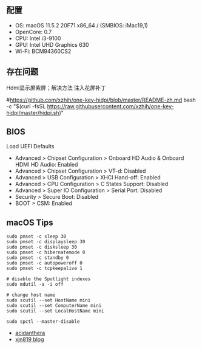 ## 配置
+ OS: macOS 11.5.2 20F71 x86_64 / (SMBIOS: iMac19,1)
+ OpenCore: 0.7
+ CPU: Intel i3-9100
+ GPU: Intel UHD Graphics 630
+ Wi-Fi: BCM94360CS2 

## 存在问题
Hdmi显示屏紫屏；解决方法 注入花屏补丁

  #https://github.com/xzhih/one-key-hidpi/blob/master/README-zh.md
  bash -c "$(curl -fsSL https://raw.githubusercontent.com/xzhih/one-key-hidpi/master/hidpi.sh)"


## BIOS
Load UEFI Defaults

+ Advanced > Chipset Configuration  > Onboard HD Audio & Onboard HDMI HD Audio: Enabled
+ Advanced > Chipset Configuration  > VT-d: Disabled
+ Advanced > USB Configuration > XHCI Hand-off: Enabled
+ Advanced > CPU Configuration  > C States Support: Disabled
+ Advanced > Super IO Configuration > Serial Port: Disabled
+ Security > Secure Boot: Disabled
+ BOOT > CSM: Enabled



## macOS Tips

```
sudo pmset -c sleep 30
sudo pmset -c displaysleep 30
sudo pmset -c disksleep 30
sudo pmset -c hibernatemode 0
sudo pmset -c standby 0
sudo pmset -c autopoweroff 0
sudo pmset -c tcpkeepalive 1

# disable the Spotlight indexes
sudo mdutil -a -i off

# change host name
sudo scutil --set HostName mini
sudo scutil --set ComputerName mini
sudo scutil --set LocalHostName mini

sudo spctl --master-disable
```

- [acidanthera](https://github.com/acidanthera)
- [xjn819 blog](https://blog.xjn819.com/)
